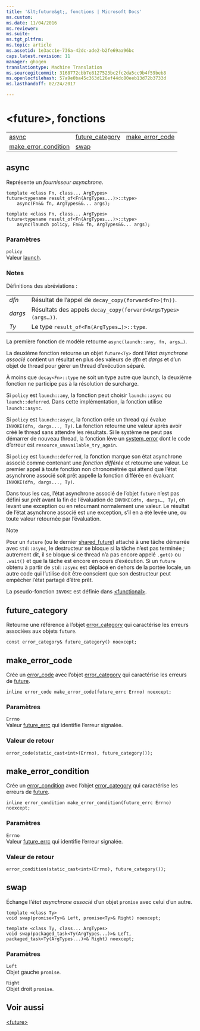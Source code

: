```yaml
---
title: '&lt;future&gt;, fonctions | Microsoft Docs'
ms.custom: 
ms.date: 11/04/2016
ms.reviewer: 
ms.suite: 
ms.tgt_pltfrm: 
ms.topic: article
ms.assetid: 1e3acc1e-736a-42dc-ade2-b2fe69aa96bc
caps.latest.revision: 11
manager: ghogen
translationtype: Machine Translation
ms.sourcegitcommit: 3168772cbb7e8127523bc2fc2da5cc9b4f59beb8
ms.openlocfilehash: 57a9e0ba45c363d126ef44dc80eeb13d72b3733d
ms.lasthandoff: 02/24/2017

---
```

# <a name="ltfuturegt-functions"></a>&lt;future&gt;, fonctions
||||  
|-|-|-|  
|[async](#async_function)|[future_category](#future_category_function)|[make_error_code](#make_error_code_function)|  
|[make_error_condition](#make_error_condition_function)|[swap](#swap_function)|  
  
##  <a name="a-nameasyncfunctiona--async"></a><a name="async_function"></a>  async  
 Représente un *fournisseur asynchrone*.  
  
```
template <class Fn, class... ArgTypes>
future<typename result_of<Fn(ArgTypes...)>::type>
    async(Fn&& fn, ArgTypes&&... args);

template <class Fn, class... ArgTypes>
future<typename result_of<Fn(ArgTypes...)>::type>
    async(launch policy, Fn&& fn, ArgTypes&&... args);
```  
  
### <a name="parameters"></a>Paramètres  
 `policy`  
 Valeur [launch](../standard-library/future-enums.md#launch_enumeration).  
  
### <a name="remarks"></a>Notes  
 Définitions des abréviations :  
  
|||  
|-|-|  
|*dfn*|Résultat de l’appel de `decay_copy(forward<Fn>(fn))`.|  
|*dargs*|Résultats des appels `decay_copy(forward<ArgsTypes>(args…))`.|  
|*Ty*|Le type `result_of<Fn(ArgTypes…)>::type`.|  
  
 La première fonction de modèle retourne `async(launch::any, fn, args…)`.  
  
 La deuxième fonction retourne un objet `future<Ty>` dont l’*état asynchrone associé* contient un résultat en plus des valeurs de *dfn* et *dargs* et d’un objet de thread pour gérer un thread d’exécution séparé.  
  
 À moins que `decay<Fn>::type` ne soit un type autre que launch, la deuxième fonction ne participe pas à la résolution de surcharge.  
  
 Si `policy` est `launch::any`, la fonction peut choisir `launch::async` ou `launch::deferred`. Dans cette implémentation, la fonction utilise `launch::async`.  
  
 Si `policy` est `launch::async`, la fonction crée un thread qui évalue `INVOKE(dfn, dargs..., Ty)`. La fonction retourne une valeur après avoir créé le thread sans attendre les résultats. Si le système ne peut pas démarrer de nouveau thread, la fonction lève un [system_error](../standard-library/system-error-class.md) dont le code d’erreur est `resource_unavailable_try_again`.  
  
 Si `policy` est `launch::deferred`, la fonction marque son état asynchrone associé comme contenant une *fonction différée* et retourne une valeur. Le premier appel à toute fonction non chronométrée qui attend que l’état asynchrone associé soit prêt appelle la fonction différée en évaluant `INVOKE(dfn, dargs..., Ty)`.  
  
 Dans tous les cas, l’état asynchrone associé de l’objet `future` n’est pas défini sur *prêt* avant la fin de l’évaluation de `INVOKE(dfn, dargs…, Ty)`, en levant une exception ou en retournant normalement une valeur. Le résultat de l’état asynchrone associé est une exception, s’il en a été levée une, ou toute valeur retournée par l’évaluation.  
  
> [!NOTE]
>  Pour un `future` (ou le dernier [shared_future](../standard-library/shared-future-class.md)) attaché à une tâche démarrée avec `std::async`, le destructeur se bloque si la tâche n’est pas terminée ; autrement dit, il se bloque si ce thread n’a pas encore appelé `.get()` ou `.wait()` et que la tâche est encore en cours d’exécution. Si un `future` obtenu à partir de `std::async` est déplacé en dehors de la portée locale, un autre code qui l’utilise doit être conscient que son destructeur peut empêcher l’état partagé d’être prêt.  
  
 La pseudo-fonction `INVOKE` est définie dans [\<functional>](../standard-library/functional.md).  
  
##  <a name="a-namefuturecategoryfunctiona--futurecategory"></a><a name="future_category_function"></a>  future_category  
 Retourne une référence à l’objet [error_category](../standard-library/error-category-class.md) qui caractérise les erreurs associées aux objets `future`.  
  
```
const error_category& future_category() noexcept;
```  
  
##  <a name="a-namemakeerrorcodefunctiona--makeerrorcode"></a><a name="make_error_code_function"></a>  make_error_code  
 Crée un [error_code](../standard-library/error-code-class.md) avec l’objet [error_category](../standard-library/error-category-class.md) qui caractérise les erreurs de [future](../standard-library/future-class.md).  
  
```
inline error_code make_error_code(future_errc Errno) noexcept;
```  
  
### <a name="parameters"></a>Paramètres  
 `Errno`  
 Valeur [future_errc](../standard-library/future-enums.md#future_errc_enumeration) qui identifie l’erreur signalée.  
  
### <a name="return-value"></a>Valeur de retour  
 `error_code(static_cast<int>(Errno), future_category());`  
  
##  <a name="a-namemakeerrorconditionfunctiona--makeerrorcondition"></a><a name="make_error_condition_function"></a>  make_error_condition  
 Crée un [error_condition](../standard-library/error-condition-class.md) avec l’objet [error_category](../standard-library/error-category-class.md) qui caractérise les erreurs de [future](../standard-library/future-class.md).  
  
```
inline error_condition make_error_condition(future_errc Errno) noexcept;
```  
  
### <a name="parameters"></a>Paramètres  
 `Errno`  
 Valeur [future_errc](../standard-library/future-enums.md#future_errc_enumeration) qui identifie l’erreur signalée.  
  
### <a name="return-value"></a>Valeur de retour  
 `error_condition(static_cast<int>(Errno), future_category());`  
  
##  <a name="a-nameswapfunctiona--swap"></a><a name="swap_function"></a>  swap  
 Échange l’*état asynchrone associé* d’un objet `promise` avec celui d’un autre.  
  
```
template <class Ty>
void swap(promise<Ty>& Left, promise<Ty>& Right) noexcept;

template <class Ty, class... ArgTypes>
void swap(packaged_task<Ty(ArgTypes...)>& Left, packaged_task<Ty(ArgTypes...)>& Right) noexcept;
```  
  
### <a name="parameters"></a>Paramètres  
 `Left`  
 Objet gauche `promise`.  
  
 `Right`  
 Objet droit `promise`.  
  
## <a name="see-also"></a>Voir aussi  
 [\<future>](../standard-library/future.md)




